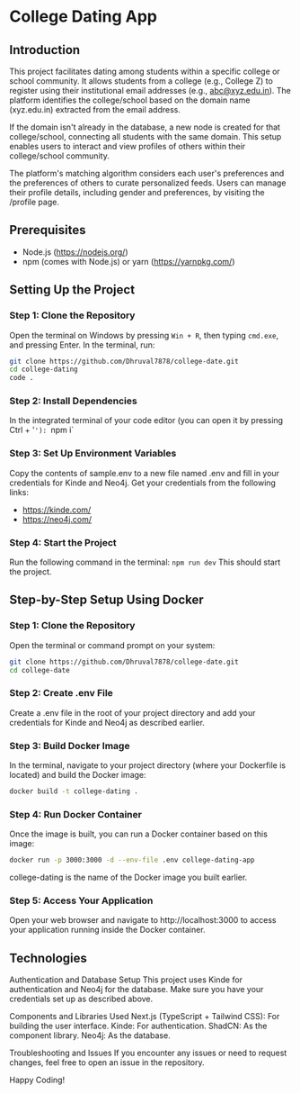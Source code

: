 # College Dating App

## Introduction
This project facilitates dating among students within a specific college or school community. It allows students from a college (e.g., College Z) to register using their institutional email addresses (e.g., abc@xyz.edu.in). The platform identifies the college/school based on the domain name (xyz.edu.in) extracted from the email address.

If the domain isn't already in the database, a new node is created for that college/school, connecting all students with the same domain. This setup enables users to interact and view profiles of others within their college/school community.

The platform's matching algorithm considers each user's preferences and the preferences of others to curate personalized feeds. Users can manage their profile details, including gender and preferences, by visiting the /profile page.

## Prerequisites
- Node.js (https://nodejs.org/)
- npm (comes with Node.js) or yarn (https://yarnpkg.com/)

## Setting Up the Project

### Step 1: Clone the Repository
Open the terminal on Windows by pressing `Win + R`, then typing `cmd.exe`, and pressing Enter. In the terminal, run:
```sh
git clone https://github.com/Dhruval7878/college-date.git
cd college-dating
code .
```
### Step 2: Install Dependencies
In the integrated terminal of your code editor (you can open it by pressing Ctrl + '`'):
`npm i`

### Step 3: Set Up Environment Variables
Copy the contents of sample.env to a new file named .env and fill in your credentials for Kinde and Neo4j. Get your credentials from the following links:
- https://kinde.com/
- https://neo4j.com/

### Step 4: Start the Project
Run the following command in the terminal:
`npm run dev`
This should start the project.


## Step-by-Step Setup Using Docker
### Step 1: Clone the Repository
Open the terminal or command prompt on your system:

```sh
git clone https://github.com/Dhruval7878/college-date.git
cd college-date
```

### Step 2: Create .env File
Create a .env file in the root of your project directory and add your credentials for Kinde and Neo4j as described earlier.

### Step 3: Build Docker Image
In the terminal, navigate to your project directory (where your Dockerfile is located) and build the Docker image:

```sh
docker build -t college-dating .
```

### Step 4: Run Docker Container
Once the image is built, you can run a Docker container based on this image:

```sh
docker run -p 3000:3000 -d --env-file .env college-dating-app
```
college-dating is the name of the Docker image you built earlier.

### Step 5: Access Your Application
Open your web browser and navigate to http://localhost:3000 to access your application running inside the Docker container.

## Technologies

Authentication and Database Setup
This project uses Kinde for authentication and Neo4j for the database. Make sure you have your credentials set up as described above.

Components and Libraries Used
Next.js (TypeScript + Tailwind CSS): For building the user interface.
Kinde: For authentication.
ShadCN: As the component library.
Neo4j: As the database.

Troubleshooting and Issues
If you encounter any issues or need to request changes, feel free to open an issue in the repository.

Happy Coding!